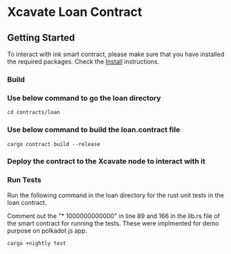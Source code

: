 # Xcavate Loan Contract

## Getting Started

To interact with ink smart contract, please make sure that you have installed the required packages.
Check the [Install](https://docs.astar.network/docs/build/environment/ink_environment/) instructions.

### Build

### Use below command to go the loan directory

```shell
cd contracts/loan
```

### Use below command to build the loan.contract file

```shell
cargo contract build --release
```

### Deploy the contract to the Xcavate node to interact with it

### Run Tests

Run the following command in the loan directory for the rust unit tests in the loan contract.

Comment out the "* 1000000000000" in line 89 and 166 in the lib.rs file of the smart contract for running the tests. These were implmented for demo purpose on polkadot js app. 

```sh
cargo +nightly test
```
